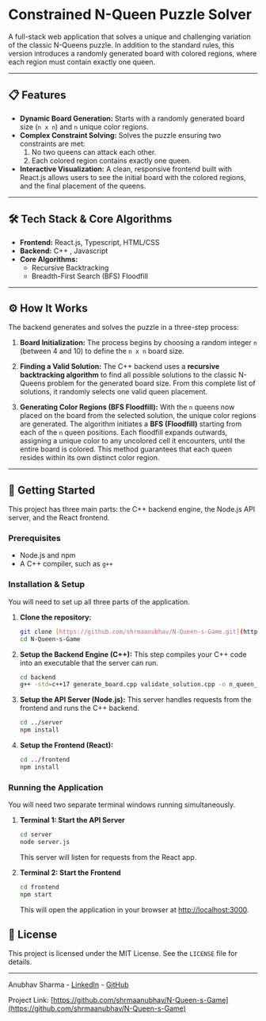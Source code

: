 # Constrained N-Queen Puzzle Solver


A full-stack web application that solves a unique and challenging variation of the classic N-Queens puzzle. In addition to the standard rules, this version introduces a randomly generated board with colored regions, where each region must contain exactly one queen.

---

## 📋 Features

* **Dynamic Board Generation:** Starts with a randomly generated board size (`n x n`) and `n` unique color regions.
* **Complex Constraint Solving:** Solves the puzzle ensuring two constraints are met:
    1.  No two queens can attack each other.
    2.  Each colored region contains exactly one queen.
* **Interactive Visualization:** A clean, responsive frontend built with React.js allows users to see the initial board with the colored regions, and the final placement of the queens.

---

## 🛠️ Tech Stack & Core Algorithms

* **Frontend:** React.js, Typescript, HTML/CSS
* **Backend:** C++ , Javascript
* **Core Algorithms:**
    * Recursive Backtracking
    * Breadth-First Search (BFS) Floodfill

---

## ⚙️ How It Works

The backend generates and solves the puzzle in a three-step process:

1.  **Board Initialization:** The process begins by choosing a random integer `n` (between 4 and 10) to define the `n x n` board size.

2.  **Finding a Valid Solution:** The C++ backend uses a **recursive backtracking algorithm** to find all possible solutions to the classic N-Queens problem for the generated board size. From this complete list of solutions, it randomly selects one valid queen placement.

3.  **Generating Color Regions (BFS Floodfill):** With the `n` queens now placed on the board from the selected solution, the unique color regions are generated. The algorithm initiates a **BFS (Floodfill)** starting from each of the `n` queen positions. Each floodfill expands outwards, assigning a unique color to any uncolored cell it encounters, until the entire board is colored. This method guarantees that each queen resides within its own distinct color region.

---

## 🚀 Getting Started

This project has three main parts: the C++ backend engine, the Node.js API server, and the React frontend.

### Prerequisites

* Node.js and npm
* A C++ compiler, such as `g++`

### Installation & Setup

You will need to set up all three parts of the application.

1.  **Clone the repository:**
    ```sh
    git clone [https://github.com/shrmaanubhav/N-Queen-s-Game.git](https://github.com/shrmaanubhav/N-Queen-s-Game.git)
    cd N-Queen-s-Game
    ```

2.  **Setup the Backend Engine (C++):**
    This step compiles your C++ code into an executable that the server can run.
    ```sh
    cd backend
    g++ -std=c++17 generate_board.cpp validate_solution.cpp -o n_queen_solver
    ```

3.  **Setup the API Server (Node.js):**
    This server handles requests from the frontend and runs the C++ backend.
    ```sh
    cd ../server 
    npm install 
    ```

4.  **Setup the Frontend (React):**
    ```sh
    cd ../frontend
    npm install
    ```

### Running the Application

You will need two separate terminal windows running simultaneously.

1.  **Terminal 1: Start the API Server**
    ```sh
    cd server
    node server.js 
    ```
    This server will listen for requests from the React app.

2.  **Terminal 2: Start the Frontend**
    ```sh
    cd frontend
    npm start
    ```
    This will open the application in your browser at [http://localhost:3000](http://localhost:3000).

## 📄 License

This project is licensed under the MIT License. See the `LICENSE` file for details.

---


Anubhav Sharma - [LinkedIn](https://www.linkedin.com/in/anubhav-sharma-283765327) - [GitHub](https://github.com/shrmaanubhav)

Project Link: [https://github.com/shrmaanubhav/N-Queen-s-Game](https://github.com/shrmaanubhav/N-Queen-s-Game)
